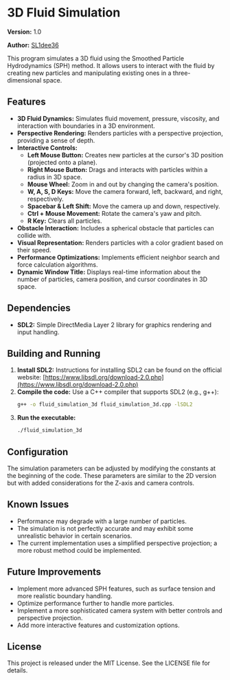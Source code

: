 # 3D Fluid Simulation

**Version:** 1.0

**Author:** [SL1dee36](https://github.com/SL1dee36)

This program simulates a 3D fluid using the Smoothed Particle Hydrodynamics (SPH) method. It allows users to interact with the fluid by creating new particles and manipulating existing ones in a three-dimensional space.


## Features

* **3D Fluid Dynamics:** Simulates fluid movement, pressure, viscosity, and interaction with boundaries in a 3D environment.
* **Perspective Rendering:** Renders particles with a perspective projection, providing a sense of depth.
* **Interactive Controls:**
    * **Left Mouse Button:** Creates new particles at the cursor's 3D position (projected onto a plane).
    * **Right Mouse Button:** Drags and interacts with particles within a radius in 3D space.
    * **Mouse Wheel:** Zoom in and out by changing the camera's position.
    * **W, A, S, D Keys:** Move the camera forward, left, backward, and right, respectively.
    * **Spacebar & Left Shift:** Move the camera up and down, respectively.
    * **Ctrl + Mouse Movement:** Rotate the camera's yaw and pitch.
    * **R Key:** Clears all particles.
* **Obstacle Interaction:** Includes a spherical obstacle that particles can collide with.
* **Visual Representation:** Renders particles with a color gradient based on their speed.
* **Performance Optimizations:** Implements efficient neighbor search and force calculation algorithms.
* **Dynamic Window Title:** Displays real-time information about the number of particles, camera position, and cursor coordinates in 3D space.


## Dependencies

* **SDL2:** Simple DirectMedia Layer 2 library for graphics rendering and input handling.

## Building and Running

1. **Install SDL2:** Instructions for installing SDL2 can be found on the official website: [https://www.libsdl.org/download-2.0.php](https://www.libsdl.org/download-2.0.php)
2. **Compile the code:** Use a C++ compiler that supports SDL2 (e.g., g++):
   ```bash
   g++ -o fluid_simulation_3d fluid_simulation_3d.cpp -lSDL2
   ```
3. **Run the executable:**
   ```bash
   ./fluid_simulation_3d
   ```

## Configuration

The simulation parameters can be adjusted by modifying the constants at the beginning of the code. These parameters are similar to the 2D version but with added considerations for the Z-axis and camera controls.


## Known Issues

* Performance may degrade with a large number of particles.
* The simulation is not perfectly accurate and may exhibit some unrealistic behavior in certain scenarios.
* The current implementation uses a simplified perspective projection; a more robust method could be implemented.


## Future Improvements

* Implement more advanced SPH features, such as surface tension and more realistic boundary handling.
* Optimize performance further to handle more particles.
* Implement a more sophisticated camera system with better controls and perspective projection.
* Add more interactive features and customization options.


## License

This project is released under the MIT License. See the LICENSE file for details.
